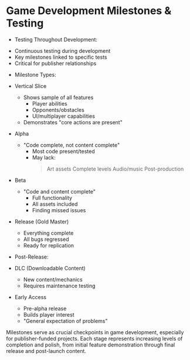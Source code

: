 # Game Development Milestones & Testing

* Testing Throughout Development:
 - Continuous testing during development
 - Key milestones linked to specific tests
 - Critical for publisher relationships

* Milestone Types:
 - Vertical Slice
   * Shows sample of all features
     - Player abilities
     - Opponents/obstacles
     - UI/multiplayer capabilities
   * Demonstrates "core actions are present"
   
 - Alpha
   * "Code complete, not content complete"
     - Most code present/tested
     - May lack:
       > Art assets
       > Complete levels
       > Audio/music
       > Post-production
       
 - Beta
   * "Code and content complete"
     - Full functionality
     - All assets included
     - Finding missed issues
       
 - Release (Gold Master)
   * Everything complete
   * All bugs regressed
   * Ready for replication
   
* Post-Release:
 - DLC (Downloadable Content)
   * New content/mechanics
   * Requires maintenance testing
 
 - Early Access
   * Pre-alpha release
   * Builds player interest
   * "General expectation of problems"

Milestones serve as crucial checkpoints in game development, especially for publisher-funded projects. Each stage represents increasing levels of completion and polish, from initial feature demonstration through final release and post-launch content.